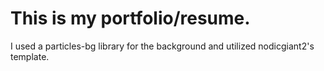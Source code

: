 # This is my portfolio/resume.
I used a particles-bg library for the background and utilized nodicgiant2's template.
